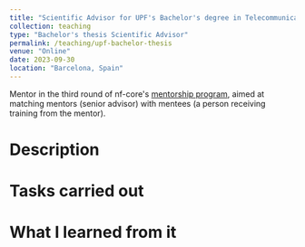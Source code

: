 ```yaml
---
title: "Scientific Advisor for UPF's Bachelor's degree in Telecommunications Network Engineering final thesis"
collection: teaching
type: "Bachelor's thesis Scientific Advisor"
permalink: /teaching/upf-bachelor-thesis
venue: "Online"
date: 2023-09-30
location: "Barcelona, Spain"
---
```


Mentor in the third round of nf-core's [mentorship program](https://nf-co.re/mentorships), aimed at matching mentors (senior advisor) with mentees (a person receiving training from the mentor).

Description
======

Tasks carried out
======

What I learned from it
======